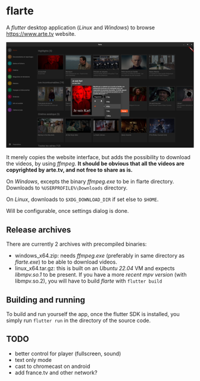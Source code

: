 # flarte

A *flutter* desktop application (*Linux* and *Windows*) to browse https://www.arte.tv website.

<img width="640" src="./screenshots/20230324-flarte.png" />

It merely copies the website interface, but adds the possibility to download the videos, by using *ffmpeg*.
**It should be obvious that all the videos are copyrighted by arte.tv, and not free to share as is.**

On *Windows*, excepts the binary *ffmpeg.exe* to be in flarte directory. Downloads to `%USERPROFILE%\Downloads` directory.

On *Linux*, downloads to `$XDG_DOWNLOAD_DIR` if set else to `$HOME`.

Will be configurable, once settings dialog is done.

## Release archives

There are currently 2 archives with precompiled binaries:

- windows_x64.zip:  needs *ffmpeg.exe* (preferably in same directory as *flarte.exe*) to be able to download videos.
- linux_x64.tar.gz: this is built on an *Ubuntu 22.04* VM and expects *libmpv.so.1* to be present. If you have a more *recent mpv version* (with libmpv.so.2), you will have to build *flarte* with `flutter build`

## Building and running

To build and run yourself the app, once the flutter SDK is installed, you simply run `flutter run` in the directory of the source code.

## TODO

- better control for player (fullscreen, sound)
- text only mode
- cast to chromecast on android
- add france.tv and other network?
